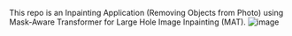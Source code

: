 This repo is an Inpainting Application (Removing Objects from Photo) using Mask-Aware Transformer for Large Hole Image Inpainting (MAT).
![image](https://github.com/yenle73/Inpainting-Application/assets/128300242/349e03e2-6d18-40d4-9d37-0cdd1b5177dc)

